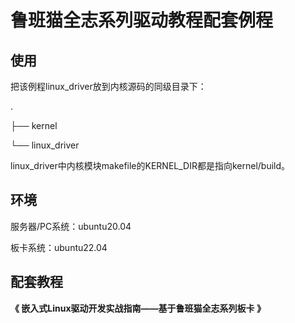 # 鲁班猫全志系列驱动教程配套例程

## 使用

把该例程linux_driver放到内核源码的同级目录下：

.

├── kernel

└── linux_driver

linux_driver中内核模块makefile的KERNEL_DIR都是指向kernel/build。

## 环境

服务器/PC系统：ubuntu20.04

板卡系统：ubuntu22.04

## 配套教程

**《 嵌入式Linux驱动开发实战指南——基于鲁班猫全志系列板卡 》**

